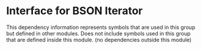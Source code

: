 
# Interface for BSON Iterator
This dependency information represents symbols that are used in this group but defined in other modules.  Does not include symbols used in this group that are defined inside this module.
(no dependencies outside this module)

